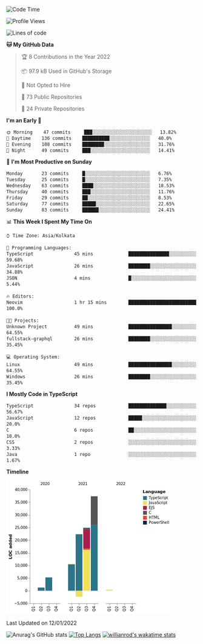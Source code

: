 <!--START_SECTION:waka-->
![Code Time](http://img.shields.io/badge/Code%20Time-104%20hrs%2043%20mins-blue)

![Profile Views](http://img.shields.io/badge/Profile%20Views-5-blue)

![Lines of code](https://img.shields.io/badge/From%20Hello%20World%20I%27ve%20Written-100%20Thousand%20lines%20of%20code-blue)

**🐱 My GitHub Data** 

> 🏆 8 Contributions in the Year 2022
 > 
> 📦 97.9 kB Used in GitHub's Storage 
 > 
> 🚫 Not Opted to Hire
 > 
> 📜 73 Public Repositories 
 > 
> 🔑 24 Private Repositories  
 > 
**I'm an Early 🐤** 

```text
🌞 Morning    47 commits     ███░░░░░░░░░░░░░░░░░░░░░░   13.82% 
🌆 Daytime    136 commits    ██████████░░░░░░░░░░░░░░░   40.0% 
🌃 Evening    108 commits    ████████░░░░░░░░░░░░░░░░░   31.76% 
🌙 Night      49 commits     ███░░░░░░░░░░░░░░░░░░░░░░   14.41%

```
📅 **I'm Most Productive on Sunday** 

```text
Monday       23 commits     █░░░░░░░░░░░░░░░░░░░░░░░░   6.76% 
Tuesday      25 commits     █░░░░░░░░░░░░░░░░░░░░░░░░   7.35% 
Wednesday    63 commits     ████░░░░░░░░░░░░░░░░░░░░░   18.53% 
Thursday     40 commits     ███░░░░░░░░░░░░░░░░░░░░░░   11.76% 
Friday       29 commits     ██░░░░░░░░░░░░░░░░░░░░░░░   8.53% 
Saturday     77 commits     █████░░░░░░░░░░░░░░░░░░░░   22.65% 
Sunday       83 commits     ██████░░░░░░░░░░░░░░░░░░░   24.41%

```


📊 **This Week I Spent My Time On** 

```text
⌚︎ Time Zone: Asia/Kolkata

💬 Programming Languages: 
TypeScript               45 mins             ███████████████░░░░░░░░░░   59.68% 
JavaScript               26 mins             ████████░░░░░░░░░░░░░░░░░   34.88% 
JSON                     4 mins              █░░░░░░░░░░░░░░░░░░░░░░░░   5.44%

🔥 Editors: 
Neovim                   1 hr 15 mins        █████████████████████████   100.0%

🐱‍💻 Projects: 
Unknown Project          49 mins             ████████████████░░░░░░░░░   64.55% 
fullstack-graphql        26 mins             ████████░░░░░░░░░░░░░░░░░   35.45%

💻 Operating System: 
Linux                    49 mins             ████████████████░░░░░░░░░   64.55% 
Windows                  26 mins             ████████░░░░░░░░░░░░░░░░░   35.45%

```

**I Mostly Code in TypeScript** 

```text
TypeScript               34 repos            ██████████████░░░░░░░░░░░   56.67% 
JavaScript               12 repos            █████░░░░░░░░░░░░░░░░░░░░   20.0% 
C                        6 repos             ██░░░░░░░░░░░░░░░░░░░░░░░   10.0% 
CSS                      2 repos             ░░░░░░░░░░░░░░░░░░░░░░░░░   3.33% 
Java                     1 repo              ░░░░░░░░░░░░░░░░░░░░░░░░░   1.67%

```


**Timeline**

![Chart not found](https://raw.githubusercontent.com/wise-introvert/wise-introvert/master/charts/bar_graph.png) 


 Last Updated on 12/01/2022
<!--END_SECTION:waka-->

![Anurag's GitHub stats](https://github-readme-stats.vercel.app/api?username=wise-introvert&count_private=true&show_icons=true)
[![Top Langs](https://github-readme-stats.vercel.app/api/top-langs/?username=wise-introvert&langs_count=10)](https://github.com/anuraghazra/github-readme-stats)
[![willianrod's wakatime stats](https://github-readme-stats.vercel.app/api/wakatime?username=wiseintrovert)](https://github.com/anuraghazra/github-readme-stats)
